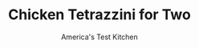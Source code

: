 ---
layout: ../../layouts/MarkdownPostLayout.astro
title: Chicken Tetrazzini for Two
author: America's Test Kitchen
pubDate: 2023-03-15
description: "We set out to rescue this dish from leftovers land and return it to its creamy, cheesy roots—in a dish for two."
image_url: https://res.cloudinary.com/hksqkdlah/image/upload/ar_1:1,c_fill,dpr_2.0,f_auto,fl_lossy.progressive.strip_profile,g_faces:auto,q_auto:low,w_344/25094_sfs-chicken-tetrazzini-7
tags: ["Main Courses","Vegetables","Cheese","Chicken","Weeknight","For Two"]
calories: 2045
protein: 50
carbohydrates: 75
fats: 
fiber: 6
ingredients: ["1 slice, hearty white sandwich bread, torn into pieces","1 tablespoon, chopped fresh parsley","1 small, garlic clove, minced","1/2 teaspoon, grated lemon zest",", Salt and pepper","1 tablespoon, unsalted butter, melted, plus 1 tablespoon unsalted butter","7 ounces, white mushrooms, trimmed and sliced thin","1/2 cup, finely chopped onion","2 1/4 cups, chicken broth","1/2 cup, heavy cream","4 ounces, spaghetti, broken into thirds","1 teaspoon, minced fresh thyme","2 ounces, Gruyere cheese, shredded (1/2 cup)","1/2 cup, frozen peas","1 tablespoon, dry sherry","1 1/2 cups, shredded rotisserie chicken"]
serves: 2
time: "1 hour"
instructions: ["Adjust oven rack to middle position and heat oven to 475 degrees. Process bread, parsley, garlic, lemon zest, and 1/8 teaspoon salt in food processor until finely ground, about 15 seconds. Transfer crumbs to bowl and stir in melted butter; set aside.","Melt remaining 1 tablespoon butter in ovensafe 10-inch skillet over medium heat. Add mushrooms, onion, and 1/4 teaspoon salt and cook until any moisture has evaporated and mushrooms are golden brown, 7 to 9 minutes.","Stir in broth, cream, pasta, and thyme. Bring to simmer and cook, stirring often, until pasta is just tender and sauce is slightly thickened, about 9 minutes.","Off heat, stir in Gruyere, peas, and sherry until combined. Stir in chicken until fully incorporated. Season with salt and pepper to taste.","Sprinkle bread-crumb mixture over top. Transfer skillet to oven and bake until topping is golden brown and casserole is bubbling lightly around edges, about 10 minutes. Let rest for 10 minutes. Serve."]
nutrition: ["1181 mg Potassium","689 mg Phosphorus","401 mg Calcium","4 mg Iron","110 mg Magnesium","1688 mg Sodium","4 mg Zinc","57 g Fat","17 mg Niacin (B3)","18 g Monounsaturated","6 g Polyunsaturated","1 mg Riboflavin (B2)","17 mg Vitamin C","1 µg Vitamin D","213 mg Cholesterol","28 g Saturated","6 g Fiber","2 µg Folic acid","90 µg Folate (food)","13 g Sugars","50 µg Vitamin K","536 g Water","75 g Carbs","95 µg Folate equivalent (total)","50 g Protein","1 mg Vitamin E","456 µg Vitamin A","1022 kcal Energy","2045 calories"]
notes: "You can use a rasp-style grater to mince the garlic and grate the lemon zest. To contain runaway pieces, wrap the spaghetti in a kitchen towel before you break it. The peas needn’t be defrosted for this recipe."
---